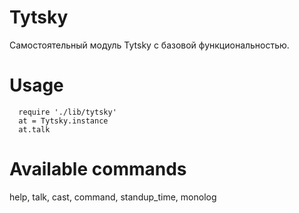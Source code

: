 # Tytsky

Самостоятельный модуль Tytsky с базовой функциональностью.

# Usage
```
  require './lib/tytsky'
  at = Tytsky.instance
  at.talk
```

# Available commands
  help, talk, cast, command, standup_time, monolog

